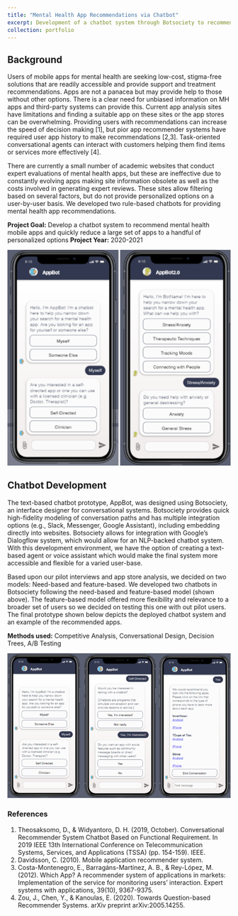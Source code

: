 ```yaml
---
title: "Mental Health App Recommendations via Chatbot"
excerpt: Development of a chatbot system through Botsociety to recommend mental health mobile apps and quickly reduce a large set of apps to a handful of personalized options<br><br><img src='/images/featureChatbot.gif'>"
collection: portfolio
---
```


## Background
Users of mobile apps for mental health are seeking low-cost, stigma-free solutions that are readily accessible and provide support and treatment recommendations. Apps are not a panacea but may provide help to those without other options. There is a clear need for unbiased information on MH apps and third-party systems can provide this. Current app analysis sites have limitations and finding a suitable app on these sites or the app stores can be overwhelming. Providing users with recommendations can increase the speed of decision making [1], but pior app recommender systems have required user app history to make recommendations [2,3]. Task-oriented conversational agents can interact with customers helping them find items or services more effectively [4].

There are currently a small number of academic websites that conduct expert evaluations of mental health apps, but these are ineffective due to constantly evolving apps making site information obsolete as well as the costs involved in generating expert reviews. These sites allow filtering based on several factors, but do not provide personalized options on a user-by-user basis. We developed two rule-based chatbots for providing mental health app recommendations. 

**Project Goal:** Develop a chatbot system to recommend mental health mobile apps and quickly reduce a large set of apps to a handful of personalized options
**Project Year:** 2020-2021

<img src='/images/ab.png'>

## Chatbot Development
The text-based chatbot prototype, AppBot, was designed using Botsociety, an interface designer for conversational systems. Botsociety provides quick high-fidelity modeling of conversation paths and has multiple integration options (e.g., Slack, Messenger, Google Assistant), including embedding directly into websites. Botsociety allows for integration with Google’s Dialogflow system, which would allow for an NLP-backed chatbot system. With this development environment, we have the option of creating a text-based agent or voice assistant which would make the final system more accessible and flexible for a varied user-base.

Based upon our pilot interviews and app store analysis, we decided on two models: Need-based and feature-based. We developed two chatbots in Botsociety following the need-based and feature-based model (shown above). The feature-based model offered more flexibility and relevance to a broader set of users so we decided on testing this one with out pilot users. The final prototype shown below depicts the deployed chatbot system and an example of the recommended apps.

**Methods used:** Competitive Analysis, Conversational Design, Decision Trees, A/B Testing

<img src='/images/chatbotConvo.png'>


### References
1. Theosaksomo, D., & Widyantoro, D. H. (2019, October). Conversational Recommender System Chatbot Based on Functional Requirement. In 2019 IEEE 13th International Conference on Telecommunication Systems, Services, and Applications (TSSA) (pp. 154-159). IEEE.
2. Davidsson, C. (2010). Mobile application recommender system.
3. Costa-Montenegro, E., Barragáns-Martínez, A. B., & Rey-López, M. (2012). Which App? A recommender system of applications in markets: Implementation of the service for monitoring users’ interaction. Expert systems with applications, 39(10), 9367-9375.
4. Zou, J., Chen, Y., & Kanoulas, E. (2020). Towards Question-based Recommender Systems. arXiv preprint arXiv:2005.14255.
